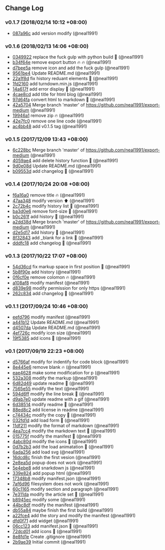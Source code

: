 ## Change Log

### v0.1.7 (2018/02/14 10:12 +08:00)
- [087a96c](https://github.com/neal1991/export-to-markdown/commit/087a96cefcb6d8be1ac3bd3b1ea61a6375cd82e0) add version modify (@neal1991)

### v0.1.6 (2018/02/13 14:06 +08:00)
- [0349922](https://github.com/neal1991/export-to-markdown/commit/034992218f0fb466d3deada71c7760c3a8fafc65) replace the fuck gulp with python build :wrench: (@neal1991)
- [b34f64e](https://github.com/neal1991/export-to-markdown/commit/b34f64e6a5c05840e90cfbc6a4db96ff0f324ebb) remove export button :fire: :fire: (@neal1991)
- [d7bee5a](https://github.com/neal1991/export-to-markdown/commit/d7bee5a63ece93db52b8f2e4beba03d1b9f1cc54) remove icon and add the fuck gulp (@neal1991)
- [9561be4](https://github.com/neal1991/export-to-markdown/commit/9561be4d96fe52833b83564673cb86c1a4e8b3be) Update README.md (@neal1991)
- [22a1f8d](https://github.com/neal1991/export-to-markdown/commit/22a1f8d7d9c4c93758a3e10ee3a2569a8676b5e6) fix history reduant elements :bug: (@neal1991)
- [1fd2160](https://github.com/neal1991/export-to-markdown/commit/1fd2160d82257a7e96b3e4aa1143376817d8dfc5) add turndown.min.js (@neal1991)
- [14a617f](https://github.com/neal1991/export-to-markdown/commit/14a617f991955df117486940624ca58ce436bc6f) add error display :rocket: (@neal1991)
- [4cae8cd](https://github.com/neal1991/export-to-markdown/commit/4cae8cd62c099814b0dc8f7376c3aeb8c26fc4f4) add title for html blog (@neal1991)
- [97d64fa](https://github.com/neal1991/export-to-markdown/commit/97d64fa08ea8ad3c0942c08e9e1c358f39d8117e) convert html to markdown :rocket: (@neal1991)
- [42a5704](https://github.com/neal1991/export-to-markdown/commit/42a5704f0e2c8b1c2a3b2eb24d0222e9739769b8) Merge branch 'master' of https://github.com/neal1991/export-medium (@neal1991)
- [19946a1](https://github.com/neal1991/export-to-markdown/commit/19946a153be6504fee2cf6b18468aa59ee74755f) remove zip :fire: (@neal1991)
- [42e7fc0](https://github.com/neal1991/export-to-markdown/commit/42e7fc0d84ae1e3db774003ad0fa80ad81819919) remove one line code (@neal1991)
- [ac4bb48](https://github.com/neal1991/export-to-markdown/commit/ac4bb4824c0b1b39cf992f5da93136a5b3b4078d) add v0.1.5 tag (@neal1991)

### v0.1.5 (2017/12/09 13:43 +08:00)
- [6c228bc](https://github.com/neal1991/export-to-markdown/commit/6c228bcf0934384ca9fe9039f7940291b069b75a) Merge branch 'master' of https://github.com/neal1991/export-medium (@neal1991)
- [4059ae4](https://github.com/neal1991/export-to-markdown/commit/4059ae4cb1d3afe26cd955355cfd344e661ba3f1) add delete history function :rocket: (@neal1991)
- [9d0e08d](https://github.com/neal1991/export-to-markdown/commit/9d0e08dd8a3d13ac8e2323a05272b7486c159968) Update README.md (@neal1991)
- [b09553d](https://github.com/neal1991/export-to-markdown/commit/b09553d5883d087f63aaca87a74669dcafb33e49) add changelog :memo: (@neal1991)

### v0.1.4 (2017/10/24 20:08 +08:00)
- [f6a16a0](https://github.com/neal1991/export-to-markdown/commit/f6a16a0afafa4d39b91d9deaa4630ca0ad7b2eef) remove title :fire: (@neal1991)
- [47aa348](https://github.com/neal1991/export-to-markdown/commit/47aa348b0572536b614a05192c57875bca9919c2) modify version :arrow_up: (@neal1991)
- [2c72b4c](https://github.com/neal1991/export-to-markdown/commit/2c72b4c008cd0105ac213bd9811f0a13aadd3d34) modify history list :lipstick: (@neal1991)
- [ba3d0e6](https://github.com/neal1991/export-to-markdown/commit/ba3d0e6c4e3f075ef2b1bf05fce1b6f471ed1d29) remove font-size :bug: (@neal1991)
- [b0c261f](https://github.com/neal1991/export-to-markdown/commit/b0c261fe391f3e4d91a51af0a8f4769e0fe8e4bd) add history :rocket: (@neal1991)
- [a2dd38d](https://github.com/neal1991/export-to-markdown/commit/a2dd38de01471948efe3fb4ddec6cd4db9dd2c0f) Merge branch 'master' of https://github.com/neal1991/export-medium (@neal1991)
- [d2e5d17](https://github.com/neal1991/export-to-markdown/commit/d2e5d17f51f9762580d68a58dd956488ac79c30b) add history :rocket: (@neal1991)
- [8f32843](https://github.com/neal1991/export-to-markdown/commit/8f32843ae044c746beaf4c2ca2fe8c54c0076c5b) add _blank for a link :art: (@neal1991)
- [dddfc18](https://github.com/neal1991/export-to-markdown/commit/dddfc187b0bfe8deb90e46a487c732025c9bbe85) add changelog :memo: (@neal1991)

### v0.1.3 (2017/10/22 17:07 +08:00)
- [54d36cd](https://github.com/neal1991/export-to-markdown/commit/54d36cd9fde9316113f8a9de0051b7c3af102109) fix markup space in first position :bug: (@neal1991)
- [5b8f90e](https://github.com/neal1991/export-to-markdown/commit/5b8f90e865286a5ef64cdf0ebb7b334c740d301d) add history (@neal1991)
- [0f6cf0e](https://github.com/neal1991/export-to-markdown/commit/0f6cf0ef3955dc231eebec025ac283379bac58ae) remove colomon :fire: (@neal1991)
- [a108af8](https://github.com/neal1991/export-to-markdown/commit/a108af862e9cd02c58ee073af5664c1bf87b70e5) modify manifest (@neal1991)
- [d839e98](https://github.com/neal1991/export-to-markdown/commit/d839e98c61510811322df2194aafd1992bbf85dd) modify permission for only https (@neal1991)
- [262c834](https://github.com/neal1991/export-to-markdown/commit/262c83468cdfceabbbd24535f87d0b5a642b2c2f) add changelog :memo: (@neal1991)

### v0.1.1 (2017/09/24 10:46 +08:00)
- [eefd796](https://github.com/neal1991/export-to-markdown/commit/eefd796c0d7c1f2d7921b90bc08159e901191c3a) modify manifest (@neal1991)
- [a441b12](https://github.com/neal1991/export-to-markdown/commit/a441b123cac29ce15cd3f5abd3ba92eacab69281) Update README.md (@neal1991)
- [d4507da](https://github.com/neal1991/export-to-markdown/commit/d4507dacdf2915230185bb7a0784060d41032ff6) Update README.md (@neal1991)
- [4ef726c](https://github.com/neal1991/export-to-markdown/commit/4ef726c6bab44aef6123689dbed2a768f280f30a) modify icon size (@neal1991)
- [19f5385](https://github.com/neal1991/export-to-markdown/commit/19f5385ddc115070307400a2a8f6bd65f1c5ec99) add icons :lipstick: (@neal1991)

### v0.1 (2017/09/19 22:23 +08:00)
- [d5766af](https://github.com/neal1991/export-to-markdown/commit/d5766af9f2827a98b65b960ccb38a675ee31f45e) modify for indentify for code block (@neal1991)
- [8e445e6](https://github.com/neal1991/export-to-markdown/commit/8e445e60fa431ed52c8d0eceef3b2c66372996f4) remove blank :fire: (@neal1991)
- [eae4628](https://github.com/neal1991/export-to-markdown/commit/eae4628c7dd18e1cfaa9825b963489ad6f085739) make some modification for p (@neal1991)
- [532a308](https://github.com/neal1991/export-to-markdown/commit/532a3084cdb64a7962679d90ae1cbe62061ed5b1) modify the markup (@neal1991)
- [6d82d49](https://github.com/neal1991/export-to-markdown/commit/6d82d4917d48ca4428f3988f9595af5ca62740f0) update readme :memo: (@neal1991)
- [7565e55](https://github.com/neal1991/export-to-markdown/commit/7565e558fe86a9436cc2f69892030b57af783792) modify the text (@neal1991)
- [594d6ff](https://github.com/neal1991/export-to-markdown/commit/594d6ffb570232e5f348e9a96512a36ddfcaf642) modify the line break :bug: (@neal1991)
- [d9ab7e0](https://github.com/neal1991/export-to-markdown/commit/d9ab7e0bcaf042066ae381bda3843f994119504d) update readme with a gif (@neal1991)
- [6d38514](https://github.com/neal1991/export-to-markdown/commit/6d38514373b15f848b0bb748660c0952dc7f10c3) modify readme :memo: (@neal1991)
- [88ed8c2](https://github.com/neal1991/export-to-markdown/commit/88ed8c2ddcea0c603e528c4f8b629b11b659b7fc) add license in readme (@neal1991)
- [c74434c](https://github.com/neal1991/export-to-markdown/commit/c74434ce073a0f2c4d053a9abeab72cd1d38b901) modify the copy :bug: (@neal1991)
- [032fd1d](https://github.com/neal1991/export-to-markdown/commit/032fd1dbba8bfad3987a68b8bf15b932adf0c4e8) add load form :lipstick: (@neal1991)
- [11df211](https://github.com/neal1991/export-to-markdown/commit/11df211b8b9bca14f79f44e21356ca1292645645) modify the format of markdown (@neal1991)
- [4ea7cc4](https://github.com/neal1991/export-to-markdown/commit/4ea7cc4edee034b658085479313d345d103ca06c) modify the markdown text :bug: (@neal1991)
- [015775f](https://github.com/neal1991/export-to-markdown/commit/015775f6001d88585f2974e5df3e06fcb15d99e1) modify the manifest :wrench: (@neal1991)
- [4abc80d](https://github.com/neal1991/export-to-markdown/commit/4abc80d14dc784649213b0c336c421d519f2596d) modify the icons :lipstick: (@neal1991)
- [0d7b2b3](https://github.com/neal1991/export-to-markdown/commit/0d7b2b36876110f3a46ff4c70707a6d6bd66d515) add the load animatation :lipstick: (@neal1991)
- [6ada256](https://github.com/neal1991/export-to-markdown/commit/6ada256ca6cd7b5a832e7f2abf309688d2fd7c5e) add load svg (@neal1991)
- [16dcd8c](https://github.com/neal1991/export-to-markdown/commit/16dcd8c4de404f275e10f03863ed943055786fed) finish the first vesion (@neal1991)
- [2e8ea5d](https://github.com/neal1991/export-to-markdown/commit/2e8ea5df52043e37c16c6e1770908ac612d5e3ae) popup does not work (@neal1991)
- [5e4ebe8](https://github.com/neal1991/export-to-markdown/commit/5e4ebe85bb3f5aeee8a9fc42f198338fb2b98a01) add snarkdown js (@neal1991)
- [339e824](https://github.com/neal1991/export-to-markdown/commit/339e824cd0136e5a5526bdff560b852060ca4058) add popup html (@neal1991)
- [17348b8](https://github.com/neal1991/export-to-markdown/commit/17348b8ac8c541652dd95467a928e5d0305cfff7) modify manifest.json (@neal1991)
- [7af6d96](https://github.com/neal1991/export-to-markdown/commit/7af6d9607b1ba50d75f1682423a4362df712efd1) filesystem does not work (@neal1991)
- [60c1165](https://github.com/neal1991/export-to-markdown/commit/60c1165b0bb9a2f6a8dafa5fd9c5b6530d6d87ec) modify section and paragraph (@neal1991)
- [7e311da](https://github.com/neal1991/export-to-markdown/commit/7e311daa6939dbb18b71a3893667b84cb6a7639c) modify the article set :bug: (@neal1991)
- [b8945ec](https://github.com/neal1991/export-to-markdown/commit/b8945ec5d472ff84925c4e9995aff7b3133da679) modify some (@neal1991)
- [44bc8df](https://github.com/neal1991/export-to-markdown/commit/44bc8dfe4951dfed3848756c357947ba74b4cda0) modify the manifest (@neal1991)
- [db55a84](https://github.com/neal1991/export-to-markdown/commit/db55a8411e395bc3d74d21778ec4477a0eb21aca) maybe finish the first build (@neal1991)
- [a22fce4](https://github.com/neal1991/export-to-markdown/commit/a22fce456ef2d24096db4b9ed6e853c3af4f3a5e) add the story and modify the manifest (@neal1991)
- [dfd0f71](https://github.com/neal1991/export-to-markdown/commit/dfd0f7112f4fe9e17d254f16f263717479c39311) add widget (@neal1991)
- [06cc123](https://github.com/neal1991/export-to-markdown/commit/06cc12323d3585495df28f4e151a3c87b60b9c71) add manifest.json :wrench: (@neal1991)
- [72dcd01](https://github.com/neal1991/export-to-markdown/commit/72dcd01d6c9586128fccc1032c494365063937d4) add icons :lipstick: (@neal1991)
- [8e8fd1e](https://github.com/neal1991/export-to-markdown/commit/8e8fd1e9772489ddc521ad3eb6fcedc67a535a55) Create .gitignore (@neal1991)
- [2b9ae39](https://github.com/neal1991/export-to-markdown/commit/2b9ae39dcb80b12f2bec5c4590e630a6ccdb95de) Initial commit (@neal1991)